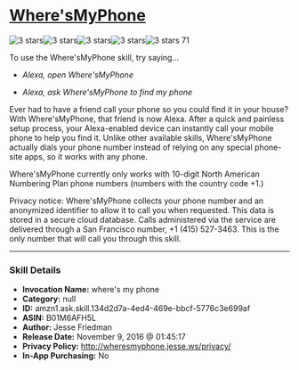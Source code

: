 # [Where'sMyPhone](http://alexa.amazon.com/#skills/amzn1.ask.skill.134d2d7a-4ed4-469e-bbcf-5776c3e699af)
![3 stars](../../images/ic_star_black_18dp_1x.png)![3 stars](../../images/ic_star_black_18dp_1x.png)![3 stars](../../images/ic_star_black_18dp_1x.png)![3 stars](../../images/ic_star_border_black_18dp_1x.png)![3 stars](../../images/ic_star_border_black_18dp_1x.png) 71

To use the Where'sMyPhone skill, try saying...

* *Alexa, open Where'sMyPhone*

* *Alexa, ask Where'sMyPhone to find my phone*

Ever had to have a friend call your phone so you could find it in your house? With Where'sMyPhone, that friend is now Alexa. After a quick and painless setup process, your Alexa-enabled device can instantly call your mobile phone to help you find it. Unlike other available skills, Where'sMyPhone actually dials your phone number instead of relying on any special phone-site apps, so it works with any phone.

Where'sMyPhone currently only works with 10-digit North American Numbering Plan phone numbers (numbers with the country code +1.)

Privacy notice: Where'sMyPhone collects your phone number and an anonymized identifier to allow it to call you when requested. This data is stored in a secure cloud database. Calls administered via the service are delivered through a San Francisco number, +1 (415) 527-3463. This is the only number that will call you through this skill.

***

### Skill Details

* **Invocation Name:** where's my phone
* **Category:** null
* **ID:** amzn1.ask.skill.134d2d7a-4ed4-469e-bbcf-5776c3e699af
* **ASIN:** B01M6AFH5L
* **Author:** Jesse Friedman
* **Release Date:** November 9, 2016 @ 01:45:17
* **Privacy Policy:** http://wheresmyphone.jesse.ws/privacy/
* **In-App Purchasing:** No
